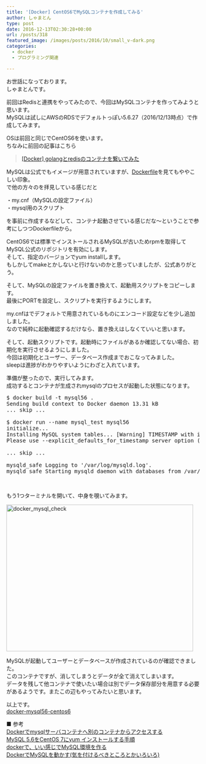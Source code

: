 ```yaml
---
title: '[Docker] CentOS6でMySQLコンテナを作成してみる'
author: しゃまとん
type: post
date: 2016-12-13T02:30:28+00:00
url: /posts/318
featured_image: /images/posts/2016/10/small_v-dark.png
categories:
  - docker
  - プログラミング関連

---
```

お世話になっております。  
しゃまとんです。

前回はRedisと連携をやってみたので、今回はMySQLコンテナを作ってみようと思います。  
MySQLは試しにAWSのRDSでデフォルトっぽい5.6.27（2016/12/13時点）で作成してみます。

OSは前回と同じでCentOS6を使います。  
ちなみに前回の記事はこちら

<blockquote class="wp-embedded-content">
  <p>
    <a href="http://shamaton.orz.hm/blog/posts/310">[Docker] golangとredisのコンテナを繋いでみた</a>
  </p>
</blockquote>



MySQLは公式でもイメージが用意されていますが、[Dockerfile][1]を見てもややこしい印象。  
で他の方々のを拝見している感じだと

・my.cnf（MySQLの設定ファイル）  
・mysql用のスクリプト

を事前に作成するなどして、コンテナ起動させている感じだな〜ということで参考にしつつDockerfileから。



CentOS6では標準でインストールされるMySQLが古いためrpmを取得してMySQL公式のリポジトリを有効にします。  
そして、指定のバージョンでyum installします。  
もしかしてmakeとかしないと行けないのかと思っていましたが、公式ありがとう。

そして、MySQLの設定ファイルを置き換えて、起動用スクリプトをコピーします。  
最後にPORTを設定し、スクリプトを実行するようにします。

my.cnfはでデフォルトで用意されているものにエンコード設定などを少し追加しました。  
なので純粋に起動確認するだけなら、置き換えはしなくていいと思います。



そして、起動スクリプトです。起動時にファイルがあるか確認してない場合、初期化を実行させるようにしました。  
今回は初期化とユーザー、データベース作成までおこなってみました。  
sleepは進捗がわかりやすいようにわざと入れています。



準備が整ったので、実行してみます。  
成功するとコンテナが生成されmysqlのプロセスが起動した状態になります。

<pre class="lang:sh decode:true ">$ docker build -t mysql56 .
Sending build context to Docker daemon 13.31 kB
... skip ...

$ docker run --name mysql_test mysql56
initialize...
Installing MySQL system tables... [Warning] TIMESTAMP with implicit DEFAULT value is deprecated. 
Please use --explicit_defaults_for_timestamp server option (see documentation for more details).

... skip ...

mysqld_safe Logging to '/var/log/mysqld.log'.
mysqld_safe Starting mysqld daemon with databases from /var/lib/mysql</pre>

&nbsp;

もう1つターミナルを開いて、中身を覗いてみます。

[<img src="http://shamaton.orz.hm/blog/images/posts/2016/10/docker_mysql_check.png" alt="docker_mysql_check" width="487" height="383" class="aligncenter size-full wp-image-323" />][2]

MySQLが起動してユーザーとデータベースが作成されているのが確認できました。  
このコンテナですが、消してしまうとデータが全て消えてしまいます。  
データを残して他コンテナで使いたい場合は別でデータ保存部分を用意する必要があるようです。またこの辺もやってみたいと思います。

以上です。  
[docker-mysql56-centos6][3]

■ 参考  
<a href="http://j-caw.co.jp/blog/?p=1583" target="_blank">Dockerでmysqlサーバコンテナへ別のコンテナからアクセスする<br /> </a><a href="http://weblabo.oscasierra.net/installing-mysql56-centos7-yum/" target="_blank">MySQL 5.6をCentOS 7にyum インストールする手順<br /> </a><a href="http://qiita.com/akinoriikeda/items/db4291dc4db3aa7c4b55" target="_blank">dockerで、いい感じでMySQL環境を作る<br /> </a><a href="http://qiita.com/TakamiChie/items/a7437b1a24961ba9c83e" target="_blank">DockerでMySQLを動かす(気を付けるべきところとかいろいろ)</a>

 [1]: https://github.com/docker-library/mysql/blob/a03bccc7dc259d817643b0ca0bfcf7ce52ea3906/5.6/Dockerfile
 [2]: http://shamaton.orz.hm/blog/images/posts/2016/10/docker_mysql_check.png
 [3]: https://github.com/shamaton/docker-mysql56-centos6